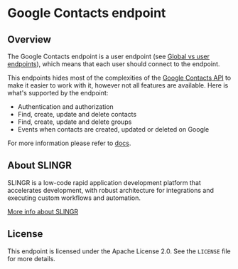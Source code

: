 # Google Contacts endpoint

## Overview
The Google Contacts endpoint is a user endpoint (see [Global vs user endpoints](https://slingr-stack.github.io/platform/app_development_model_endpoints.html#global-vs-user-endpoints)), 
which means that each user should connect to the endpoint.

This endpoints hides most of the complexities of the [Google Contacts API](https://developers.google.com/google-apps/contacts/v3/)
to make it easier to work with it, however not all features are available. Here is what's supported by the endpoint:

- Authentication and authorization
- Find, create, update and delete contacts
- Find, create, update and delete groups
- Events when contacts are created, updated or deleted on Google

For more information please refer to [docs](https://slingr-stack.github.io/platform/endpoints_google_contacts.html).

## About SLINGR

SLINGR is a low-code rapid application development platform that accelerates development, with robust architecture for integrations and executing custom workflows and automation.

[More info about SLINGR](https://slingr.io)

## License

This endpoint is licensed under the Apache License 2.0. See the `LICENSE` file for more details.


